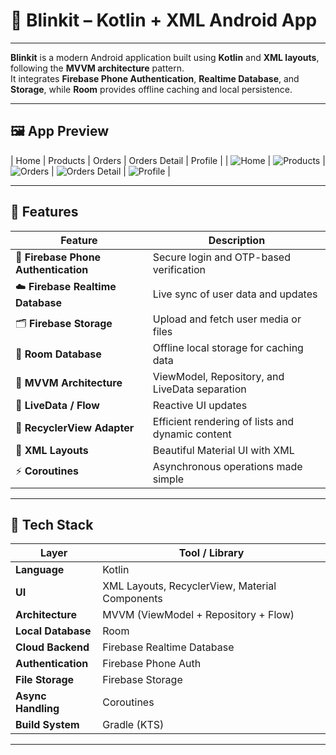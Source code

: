 # 📱 Blinkit – Kotlin + XML Android App

---

**Blinkit** is a modern Android application built using **Kotlin** and **XML layouts**, following the **MVVM architecture** pattern.  
It integrates **Firebase Phone Authentication**, **Realtime Database**, and **Storage**, while **Room** provides offline caching and local persistence.

---

## 🖼️ App Preview

| Home | Products | Orders | Orders Detail | Profile |
| ![Home](screenshots/blinkit_home.jpg) | ![Products](screenshots/blinkit_product.jpg) | ![Orders](screenshots/blinkit_orders.jpg) | ![Orders Detail](screenshots/blinkit_order_detail.jpg) | ![Profile](screenshots/blinkit_profile.jpg) |

---

## 🚀 Features

| Feature | Description |
|----------|-------------|
| 🔐 **Firebase Phone Authentication** | Secure login and OTP-based verification |
| ☁️ **Firebase Realtime Database** | Live sync of user data and updates |
| 🗂️ **Firebase Storage** | Upload and fetch user media or files |
| 💾 **Room Database** | Offline local storage for caching data |
| 🧠 **MVVM Architecture** | ViewModel, Repository, and LiveData separation |
| 🔄 **LiveData / Flow** | Reactive UI updates |
| 🧩 **RecyclerView Adapter** | Efficient rendering of lists and dynamic content |
| 🎨 **XML Layouts** | Beautiful Material UI with XML |
| ⚡ **Coroutines** | Asynchronous operations made simple |

---

## 🧠 Tech Stack

| Layer | Tool / Library |
|--------|----------------|
| **Language** | Kotlin |
| **UI** | XML Layouts, RecyclerView, Material Components |
| **Architecture** | MVVM (ViewModel + Repository + Flow) |
| **Local Database** | Room |
| **Cloud Backend** | Firebase Realtime Database |
| **Authentication** | Firebase Phone Auth |
| **File Storage** | Firebase Storage |
| **Async Handling** | Coroutines |
| **Build System** | Gradle (KTS) |

---



